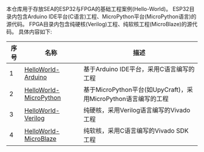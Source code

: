 本仓库用于存放SEA的ESP32与FPGA的基础工程案例(Hello-World)。
ESP32目录内包含Arduino IDE平台(C语言)工程、MicroPython平台(MicroPython语言)的源代码。
FPGA目录内包含纯硬核(Verilog)工程、纯软核工程(MicroBlaze)的源代码。
具体内容如下:

| 序号 | 名称                                                         | 描述                                       |
| ---- | ------------------------------------------------------------ | ------------------------------------------ |
| 1    | [HelloWorld-Arduino](/Hello-World/ESP32/Arduino-IDE)         | 基于Arduino IDE平台，采用C语言编写的工程    |
| 2    | [HelloWorld-MicroPython](/Hello-World/ESP32/MicroPython)   | 基于MicroPython平台(如UpyCraft)，采用MicroPython语言编写的工程       |
| 3    | [HelloWorld-Verilog](/Hello-World/FPGA/Verilog)              | 纯硬核，采用Verilog语言编写的Vivado工程     |
| 4    | [HelloWorld-MicroBlaze](/Hello-World/FPGA/MicroBlaze)        | 纯软核，采用C语言编写的Vivado SDK工程       |
